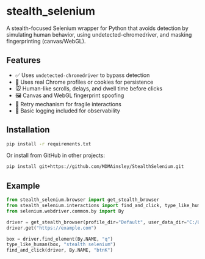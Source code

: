 # stealth_selenium

A stealth-focused Selenium wrapper for Python that avoids detection by simulating human behavior, using undetected-chromedriver, and masking fingerprinting (canvas/WebGL).

## Features

- ✅ Uses `undetected-chromedriver` to bypass detection
- 👤 Uses real Chrome profiles or cookies for persistence
- 🐭 Human-like scrolls, delays, and dwell time before clicks
- 🖼️ Canvas and WebGL fingerprint spoofing
- 🔁 Retry mechanism for fragile interactions
- 📜 Basic logging included for observability

## Installation

```bash
pip install -r requirements.txt
```

Or install from GitHub in other projects:

```bash
pip install git+https://github.com/MDMAinsley/StealthSelenium.git
```

## Example

```python
from stealth_selenium.browser import get_stealth_browser
from stealth_selenium.interactions import find_and_click, type_like_human
from selenium.webdriver.common.by import By

driver = get_stealth_browser(profile_dir="Default", user_data_dir="C:/Users/you/AppData/Local/Google/Chrome/User Data")
driver.get("https://example.com")

box = driver.find_element(By.NAME, "q")
type_like_human(box, "stealth selenium")
find_and_click(driver, By.NAME, "btnK")
```
